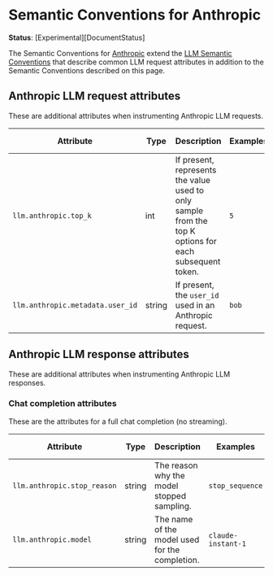 <!--- Hugo front matter used to generate the website version of this page:
linkTitle: Anthropic
--->

# Semantic Conventions for Anthropic

**Status**: [Experimental][DocumentStatus]

The Semantic Conventions for [Anthropic](https://docs.anthropic.com/claude/docs) extend the [LLM Semantic Conventions](llm-spans.md)
that describe common LLM request attributes in addition to the Semantic Conventions
described on this page.

## Anthropic LLM request attributes

These are additional attributes when instrumenting Anthropic LLM requests.

<!-- semconv llm.anthropic(tag=llm-request-tech-specific) -->
| Attribute  | Type | Description  | Examples  | Requirement Level |
|---|---|---|---|---|
| `llm.anthropic.top_k` | int | If present, represents the value used to only sample from the top K options for each subsequent token. | `5` | Required |
| `llm.anthropic.metadata.user_id` | string | If present, the `user_id` used in an Anthropic request. | `bob` | Required |

## Anthropic LLM response attributes

These are additional attributes when instrumenting Anthropic LLM responses.

### Chat completion attributes

These are the attributes for a full chat completion (no streaming).

<!-- semconv llm.anthropic(tag=llm-response-tech-specific) -->
| Attribute  | Type | Description  | Examples  | Requirement Level |
|---|---|---|---|---|
| `llm.anthropic.stop_reason` | string | The reason why the model stopped sampling. | `stop_sequence` | Required |
| `llm.anthropic.model` | string | The name of the model used for the completion. | `claude-instant-1` | Recommended |
